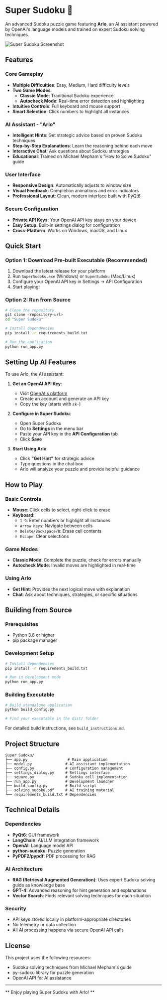 # Super Sudoku 🧩

An advanced Sudoku puzzle game featuring **Arlo**, an AI assistant powered by OpenAI's language models and trained on expert Sudoku solving techniques.

![Super Sudoku Screenshot](screenshot.png) <!-- Add screenshot if available -->

##  Features

###  **Core Gameplay**
- **Multiple Difficulties**: Easy, Medium, Hard difficulty levels
- **Two Game Modes**:
  - **Classic Mode**: Traditional Sudoku experience
  - **Autocheck Mode**: Real-time error detection and highlighting
- **Intuitive Controls**: Full keyboard and mouse support
- **Smart Selection**: Click numbers to highlight all instances

###  **AI Assistant - "Arlo"**
- **Intelligent Hints**: Get strategic advice based on proven Sudoku techniques
- **Step-by-Step Explanations**: Learn the reasoning behind each move
- **Interactive Chat**: Ask questions about Sudoku strategies
- **Educational**: Trained on Michael Mepham's "How to Solve Sudoku" guide

###  **User Interface**
- **Responsive Design**: Automatically adjusts to window size
- **Visual Feedback**: Completion animations and error indicators
- **Professional Layout**: Clean, modern interface built with PyQt6

###  **Secure Configuration**
- **Private API Keys**: Your OpenAI API key stays on your device
- **Easy Setup**: Built-in settings dialog for configuration
- **Cross-Platform**: Works on Windows, macOS, and Linux

##  Quick Start

### Option 1: Download Pre-built Executable (Recommended)
1. Download the latest release for your platform
2. Run `SuperSudoku.exe` (Windows) or `SuperSudoku` (Mac/Linux)
3. Configure your OpenAI API key in Settings → API Configuration
4. Start playing!

### Option 2: Run from Source
```bash
# Clone the repository
git clone <repository-url>
cd "Super Sudoku"

# Install dependencies
pip install -r requirements_build.txt

# Run the application
python run_app.py
```

##  Setting Up AI Features

To use Arlo, the AI assistant:

1. **Get an OpenAI API Key**:
   - Visit [OpenAI's platform](https://platform.openai.com/api-keys)
   - Create an account and generate an API key
   - Copy the key (starts with `sk-`)

2. **Configure in Super Sudoku**:
   - Open Super Sudoku
   - Go to **Settings** in the menu bar
   - Paste your API key in the **API Configuration** tab
   - Click **Save**

3. **Start Using Arlo**:
   - Click **"Get Hint"** for strategic advice
   - Type questions in the chat box
   - Arlo will analyze your puzzle and provide helpful guidance

##  How to Play

### Basic Controls
- **Mouse**: Click cells to select, right-click to erase
- **Keyboard**: 
  - `1-9`: Enter numbers or highlight all instances
  - `Arrow Keys`: Navigate between cells
  - `Delete/Backspace/0`: Erase cell contents
  - `Escape`: Clear selections

### Game Modes
- **Classic Mode**: Complete the puzzle, check for errors manually
- **Autocheck Mode**: Invalid moves are highlighted in real-time

### Using Arlo
- **Get Hint**: Provides the next logical move with explanation
- **Chat**: Ask about techniques, strategies, or specific situations

##  Building from Source

### Prerequisites
- Python 3.8 or higher
- pip package manager

### Development Setup
```bash
# Install dependencies
pip install -r requirements_build.txt

# Run in development mode
python run_app.py
```

### Building Executable
```bash
# Build standalone application
python build_config.py

# Find your executable in the dist/ folder
```

For detailed build instructions, see `build_instructions.md`.

##  Project Structure
```
Super Sudoku/
├── app.py                  # Main application
├── model.py               # AI assistant implementation
├── config.py              # Configuration management
├── settings_dialog.py     # Settings interface
├── square.py              # Sudoku cell implementation
├── run_app.py             # Development launcher
├── build_config.py        # Build script
├── solving_sudoku.pdf     # AI training material
└── requirements_build.txt # Dependencies
```

##  Technical Details

### Dependencies
- **PyQt6**: GUI framework
- **LangChain**: AI/LLM integration framework
- **OpenAI**: Language model API
- **python-sudoku**: Puzzle generation
- **PyPDF2/pypdf**: PDF processing for RAG

### AI Architecture
- **RAG (Retrieval Augmented Generation)**: Uses expert Sudoku solving guide as knowledge base
- **GPT-4**: Advanced reasoning for hint generation and explanations
- **Vector Search**: Finds relevant solving techniques for each situation

### Security
- API keys stored locally in platform-appropriate directories
- No telemetry or data collection
- All AI processing happens via secure OpenAI API calls

##  License

This project uses the following resources:
- Sudoku solving techniques from Michael Mepham's guide
- py-sudoku library for puzzle generation
- OpenAI API for AI assistance


---

** Enjoy playing Super Sudoku with Arlo! **